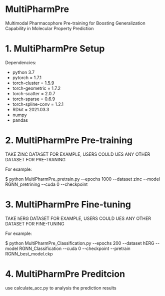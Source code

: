 # MultiPharmPre
Multimodal Pharmacophore Pre-training for Boosting Generalization Capability in Molecular Property Prediction

# 1. MultiPharmPre Setup
Dependencies:
- python 3.7
- pytorch = 1.7.1
- torch-cluster = 1.5.9
- torch-geometric = 1.7.2
- torch-scatter = 2.0.7
- torch-sparse = 0.6.9
- torch-spline-conv = 1.2.1
- RDkit = 2021.03.3
- numpy
- pandas

# 2. MultiPharmPre Pre-training
   TAKE ZINC DATASET FOR EXAMPLE, USERS COULD UES ANY OTHER DATASET FOR PRE-TRANING
   
   For example:
   
   $ python MultiPharmPre_pretrain.py --epochs 1000 --dataset zinc --model RGNN_pretrining --cuda 0 --checkpoint

# 3. MultiPharmPre Fine-tuning
   TAKE hERG DATASET FOR EXAMPLE, USERS COULD UES ANY OTHER DATASET FOR FINE-TUNING
   
   For example:
   
   $ python MultiPharmPre_Classification.py --epochs 200  --dataset hERG --model RGNN_Classification --cuda 0  --checkpoint --pretrain RGNN_best_model.ckp

# 4. MultiPharmPre Preditcion
   use calculate_acc.py to analysis the prediction results
